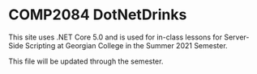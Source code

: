 <h1>COMP2084 DotNetDrinks</h1>
<p>This site uses .NET Core 5.0 and is used for in-class lessons for Server-Side Scripting at Georgian College in
the Summer 2021 Semester.</p>
<p>This file will be updated through the semester.</p>